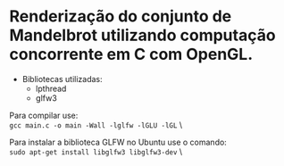 # Renderização do conjunto de Mandelbrot utilizando computação concorrente em C com OpenGL.

- Bibliotecas utilizadas:
	- lpthread
	- glfw3
	
Para compilar use: \
`gcc main.c -o main -Wall -lglfw -lGLU -lGL` \ 

Para instalar a biblioteca GLFW no Ubuntu use o comando: \
`sudo apt-get install libglfw3 libglfw3-dev` \ 


